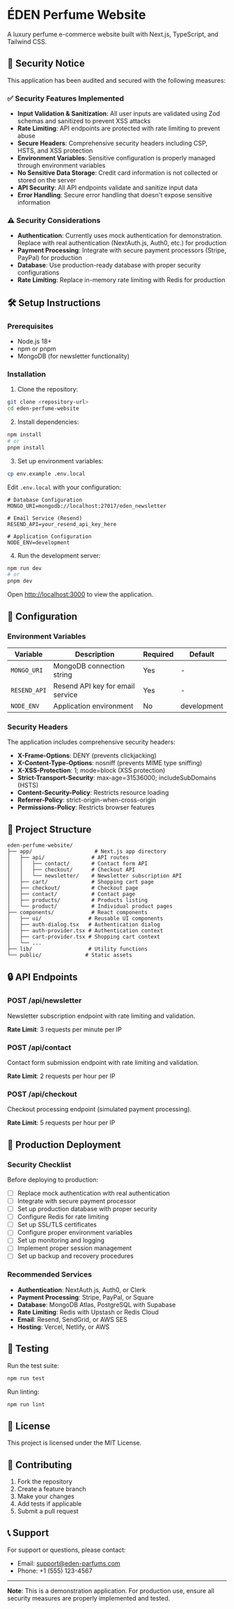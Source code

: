 # ÉDEN Perfume Website

A luxury perfume e-commerce website built with Next.js, TypeScript, and Tailwind CSS.

## 🚨 Security Notice

This application has been audited and secured with the following measures:

### ✅ Security Features Implemented

- **Input Validation & Sanitization**: All user inputs are validated using Zod schemas and sanitized to prevent XSS attacks
- **Rate Limiting**: API endpoints are protected with rate limiting to prevent abuse
- **Secure Headers**: Comprehensive security headers including CSP, HSTS, and XSS protection
- **Environment Variables**: Sensitive configuration is properly managed through environment variables
- **No Sensitive Data Storage**: Credit card information is not collected or stored on the server
- **API Security**: All API endpoints validate and sanitize input data
- **Error Handling**: Secure error handling that doesn't expose sensitive information

### ⚠️ Security Considerations

- **Authentication**: Currently uses mock authentication for demonstration. Replace with real authentication (NextAuth.js, Auth0, etc.) for production
- **Payment Processing**: Integrate with secure payment processors (Stripe, PayPal) for production
- **Database**: Use production-ready database with proper security configurations
- **Rate Limiting**: Replace in-memory rate limiting with Redis for production

## 🛠️ Setup Instructions

### Prerequisites

- Node.js 18+ 
- npm or pnpm
- MongoDB (for newsletter functionality)

### Installation

1. Clone the repository:
```bash
git clone <repository-url>
cd eden-perfume-website
```

2. Install dependencies:
```bash
npm install
# or
pnpm install
```

3. Set up environment variables:
```bash
cp env.example .env.local
```

Edit `.env.local` with your configuration:
```env
# Database Configuration
MONGO_URI=mongodb://localhost:27017/eden_newsletter

# Email Service (Resend)
RESEND_API=your_resend_api_key_here

# Application Configuration
NODE_ENV=development
```

4. Run the development server:
```bash
npm run dev
# or
pnpm dev
```

Open [http://localhost:3000](http://localhost:3000) to view the application.

## 🔧 Configuration

### Environment Variables

| Variable | Description | Required | Default |
|----------|-------------|----------|---------|
| `MONGO_URI` | MongoDB connection string | Yes | - |
| `RESEND_API` | Resend API key for email service | Yes | - |
| `NODE_ENV` | Application environment | No | development |

### Security Headers

The application includes comprehensive security headers:

- **X-Frame-Options**: DENY (prevents clickjacking)
- **X-Content-Type-Options**: nosniff (prevents MIME type sniffing)
- **X-XSS-Protection**: 1; mode=block (XSS protection)
- **Strict-Transport-Security**: max-age=31536000; includeSubDomains (HSTS)
- **Content-Security-Policy**: Restricts resource loading
- **Referrer-Policy**: strict-origin-when-cross-origin
- **Permissions-Policy**: Restricts browser features

## 📁 Project Structure

```
eden-perfume-website/
├── app/                    # Next.js app directory
│   ├── api/               # API routes
│   │   ├── contact/       # Contact form API
│   │   ├── checkout/      # Checkout API
│   │   └── newsletter/    # Newsletter subscription API
│   ├── cart/              # Shopping cart page
│   ├── checkout/          # Checkout page
│   ├── contact/           # Contact page
│   ├── products/          # Products listing
│   └── product/           # Individual product pages
├── components/            # React components
│   ├── ui/               # Reusable UI components
│   ├── auth-dialog.tsx   # Authentication dialog
│   ├── auth-provider.tsx # Authentication context
│   ├── cart-provider.tsx # Shopping cart context
│   └── ...
├── lib/                  # Utility functions
└── public/              # Static assets
```

## 🔒 API Endpoints

### POST /api/newsletter
Newsletter subscription endpoint with rate limiting and validation.

**Rate Limit**: 3 requests per minute per IP

### POST /api/contact
Contact form submission endpoint with rate limiting and validation.

**Rate Limit**: 2 requests per hour per IP

### POST /api/checkout
Checkout processing endpoint (simulated payment processing).

**Rate Limit**: 5 requests per hour per IP

## 🚀 Production Deployment

### Security Checklist

Before deploying to production:

- [ ] Replace mock authentication with real authentication
- [ ] Integrate with secure payment processor
- [ ] Set up production database with proper security
- [ ] Configure Redis for rate limiting
- [ ] Set up SSL/TLS certificates
- [ ] Configure proper environment variables
- [ ] Set up monitoring and logging
- [ ] Implement proper session management
- [ ] Set up backup and recovery procedures

### Recommended Services

- **Authentication**: NextAuth.js, Auth0, or Clerk
- **Payment Processing**: Stripe, PayPal, or Square
- **Database**: MongoDB Atlas, PostgreSQL with Supabase
- **Rate Limiting**: Redis with Upstash or Redis Cloud
- **Email**: Resend, SendGrid, or AWS SES
- **Hosting**: Vercel, Netlify, or AWS

## 🧪 Testing

Run the test suite:
```bash
npm run test
```

Run linting:
```bash
npm run lint
```

## 📝 License

This project is licensed under the MIT License.

## 🤝 Contributing

1. Fork the repository
2. Create a feature branch
3. Make your changes
4. Add tests if applicable
5. Submit a pull request

## 📞 Support

For support or questions, please contact:
- Email: support@eden-parfums.com
- Phone: +1 (555) 123-4567

---

**Note**: This is a demonstration application. For production use, ensure all security measures are properly implemented and tested. 